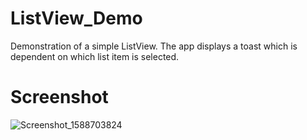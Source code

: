 # ListView_Demo

Demonstration of a simple ListView.  The app displays a toast which is dependent on which list item is selected.

# Screenshot

![Screenshot_1588703824](https://user-images.githubusercontent.com/44229050/81102898-2f0b4700-8f08-11ea-9951-ded2303bc430.png)
